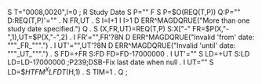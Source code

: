 S T="0008,0020",I=0 ; R  Study Date
 S P="" F  S P=$O(REQ(T,P))   Q:P=""  D:REQ(T,P)'=""
 . N FR,UT
 . S I=I+1 I I>1 D ERR^MAGDQRUE("More than one study date specified.") Q
 . S (X,FR,UT)=REQ(T,P) S:X["-" FR=$P(X,"-",1),UT=$P(X,"-",2)
 . I FR'="",FR'?8N D ERR^MAGDQRUE("Invalid 'from' date: """_FR_""".")
 . I UT'="",UT'?8N D ERR^MAGDQRUE("Invalid 'until' date: """_UT_""".")
 . S FD=+FR S:FD FD=FD-17000000
 . I UT'="" S LD=+UT S:LD LD=LD-17000000  ;P239;DSB-Fix last date when null
 . I UT="" S LD=$$HTFM^XLFDT($H,1)
 . S TIM=1
 . Q
 ;
